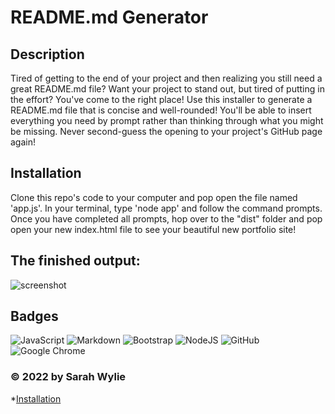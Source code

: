 # README.md Generator

## Description
Tired of getting to the end of your project and then realizing you still need a great README.md file? Want your project to stand out, but tired of putting in the effort? You've come to the right place! Use this installer to generate a README.md file that is concise and well-rounded! You'll be able to insert everything you need by prompt rather than thinking through what you might be missing. Never second-guess the opening to your project's GitHub page again!

## Installation
Clone this repo's code to your computer and pop open the file named 'app.js'. In your terminal, type 'node app' and follow the command prompts. Once you have completed all prompts, hop over to the "dist" folder and pop open your new index.html file to see your beautiful new portfolio site!

## The finished output:
![screenshot](/utils/Screenshot.jpg)

## Badges
![JavaScript](https://img.shields.io/badge/javascript-%23323330.svg?style=for-the-badge&logo=javascript&logoColor=%23F7DF1E)
![Markdown](https://img.shields.io/badge/markdown-%23000000.svg?style=for-the-badge&logo=markdown&logoColor=white)
![Bootstrap](https://img.shields.io/badge/bootstrap-%23563D7C.svg?style=for-the-badge&logo=bootstrap&logoColor=white)
![NodeJS](https://img.shields.io/badge/node.js-6DA55F?style=for-the-badge&logo=node.js&logoColor=white)
![GitHub](https://img.shields.io/badge/github-%23121011.svg?style=for-the-badge&logo=github&logoColor=white)
![Google Chrome](https://img.shields.io/badge/Google%20Chrome-4285F4?style=for-the-badge&logo=GoogleChrome&logoColor=white)

### &copy; 2022 by Sarah Wylie

*[Installation](#-Installation)
